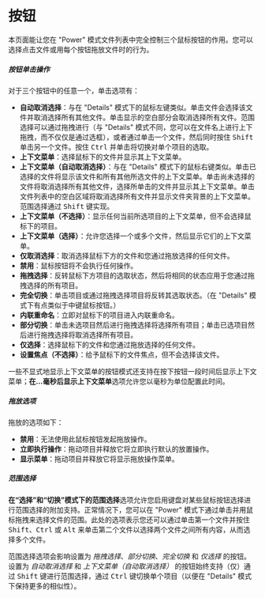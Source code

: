 # 按钮

本页面能让您在 "Power" 模式文件列表中完全控制三个鼠标按钮的作用。您可以选择点击文件或用每个按钮拖放文件时的行为。

##### 按钮单击操作

对于三个按钮中的任意一个，单击选项有：

- **自动取消选择**：与在 "Details" 模式下的鼠标左键类似。单击文件会选择该文件并取消选择所有其他文件。单击显示的空白部分会取消选择所有文件。范围选择可以通过拖拽进行（与 "Details" 模式不同，您可以在文件名上进行上下拖拽，而不仅仅是通过选框），或者通过单击一个文件，然后同时按住 <kbd>Shift</kbd> 单击另一个文件。按住 <kbd>Ctrl</kbd> 并单击将切换对单个项目的选取。
- **上下文菜单**：选择鼠标下的文件并显示其上下文菜单。
- **上下文菜单（自动取消选择）**：与在 "Details" 模式下的鼠标右键类似。单击已选择的文件将显示该文件和所有其他所选文件的上下文菜单。单击尚未选择的文件将取消选择所有其他文件，选择所单击的文件并显示其上下文菜单。单击文件列表中的空白区域将取消选择所有文件并显示文件夹背景的上下文菜单。范围选择通过 <kbd>Shift</kbd> 键实现。
- **上下文菜单（不选择）**：显示任何当前所选项目的上下文菜单，但不会选择鼠标下的项目。
- **上下文菜单（选择）**：允许您选择一个或多个文件，然后显示它们的上下文菜单。
- **仅取消选择**：取消选择鼠标下方的文件和您通过拖放选择的任何文件。
- **禁用**：鼠标按钮将不会执行任何操作。
- **拖拽选择**：反转鼠标下方项目的选取状态，然后将相同的状态应用于您通过拖拽选择的所有项目。
- **完全切换**：单击项目或通过拖拽选择项目将反转其选取状态。（在 "Details" 模式下有点类似于中键鼠标按钮。）
- **内联重命名**：立即对鼠标下的项目进入内联重命名。
- **部分切换**：单击未选项目然后进行拖拽选择将选择所有项目；单击已选项目然后进行拖拽选择将取消选择所有项目。
- **仅选择**：选择鼠标下的文件和您通过拖放选择的任何文件。
- **设置焦点（不选择）**：给予鼠标下的文件焦点，但不会选择该文件。

一些不显式地显示上下文菜单的按钮模式还支持在按下按钮一段时间后显示上下文菜单；**在...毫秒后显示上下文菜单**选项允许您以毫秒为单位配置此时间。

##### 拖放选项

拖放的选项如下：

- **禁用**：无法使用此鼠标按钮发起拖放操作。
- **立即执行操作**：拖动项目并释放它将立即执行默认的放置操作。
- **显示菜单**：拖动项目并释放它将显示拖放操作菜单。

##### 范围选择

**在“选择”和“切换”模式下的范围选择**选项允许您启用键盘对某些鼠标按钮选择进行范围选择的附加支持。正常情况下，您可以在 "Power" 模式下通过单击并用鼠标拖拽来选择文件的范围。此处的选项表示您还可以通过单击第一个文件并按住 <kbd>Shift</kbd>、<kbd>Ctrl</kbd> 或 <kbd>Alt</kbd> 来单击第二个文件以选择两个文件之间所有内容，从而选择多个文件。

范围选择选项会影响设置为 *拖拽选择*、*部分切换*、*完全切换* 和 *仅选择* 的按钮。设置为 *自动取消选择* 和 *上下文菜单（自动取消选择）* 的按钮始终支持（仅）通过 <kbd>Shift</kbd> 键进行范围选择，通过 <kbd>Ctrl</kbd> 键切换单个项目（以便在 "Details" 模式下保持更多的相似性）。